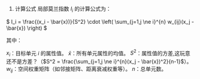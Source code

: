 1. 计算公式
局部莫兰指数 $I_i$ 的计算公式为：

$
I_i = \frac{(x_i - \bar{x})}{S^2} \cdot \left( \sum_{j=1,j \ne i}^{n} w_{ij}(x_j - \bar{x}) \right)
$

其中：

$x_i$：目标单元 $i$ 的属性值。
$\bar{x}$：所有单元属性的均值。
$S^2$：属性值的方差,这玩意还不是方差？（$S^2 = \frac{\sum_{j=1,j \ne i}^{n}(x_j - \bar{x})^2}{n-1}$）。
$w_{ij}$：空间权重矩阵（如邻接矩阵、距离衰减权重等）。
$n$：总单元数。

